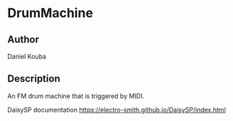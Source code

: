 # DrumMachine

## Author

Daniel Kouba

## Description

An FM drum machine that is triggered by MIDI.

DaisySP documentation
https://electro-smith.github.io/DaisySP/index.html